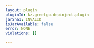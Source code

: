 ```yaml
---
layout: plugin
pluginId: kz.greetgo.depinject.plugin
jarSha1: INVALID
isJarAvailable: false
error: NONE
violations: []

---
```

